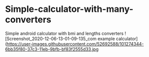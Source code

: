 # Simple-calculator-with-many-converters
Simple android calculator with bmi and lengths converters
![Screenshot_2020-12-06-13-01-09-135_com example calculator](https://user-images.githubusercontent.com/52692588/101274344-6bb35f80-37c3-11eb-9bfb-bf83f2555d33.jpg
